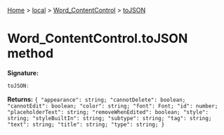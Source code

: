[Home](./index) &gt; [local](local.md) &gt; [Word\_ContentControl](local.word_contentcontrol.md) &gt; [toJSON](local.word_contentcontrol.tojson.md)

# Word\_ContentControl.toJSON method


**Signature:**
```javascript
toJSON:
```
**Returns:** `{
            "appearance": string;
            "cannotDelete": boolean;
            "cannotEdit": boolean;
            "color": string;
            "font": Font;
            "id": number;
            "placeholderText": string;
            "removeWhenEdited": boolean;
            "style": string;
            "styleBuiltIn": string;
            "subtype": string;
            "tag": string;
            "text": string;
            "title": string;
            "type": string;
        }`

